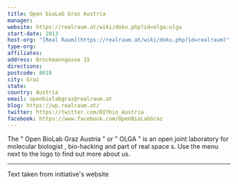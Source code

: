 ```yaml
---
title: Open bioLab Graz Austria
manager: 
website: https://realraum.at/wiki/doku.php?id=olga:olga
start-date: 2013
host-org: "[Real Raum](https://realraum.at/wiki/doku.php?id=realraum)"
type-org: 
affiliates: 
address: Brockmanngasse 15
directions: 
postcode: 8010
city: Graz
state: 
country: Austria
email: openbiolabgraz@realraum.at
blog: https://wp.realraum.at/
twitter: https://twitter.com/DIYbio_Austria
facebook: https://www.facebook.com/OpenBioLabGraz
---
```


The " Open BioLab Graz Austria " or " OLGA " is an open joint laboratory for molecular biologist , bio-hacking and part of real space s.
Use the menu next to the logo to find out more about us.

---
Text taken from initiative's website
